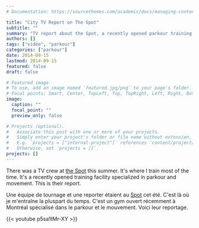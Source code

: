 ```yaml
---
# Documentation: https://sourcethemes.com/academic/docs/managing-content/

title: "City TV Report on The Spot"
subtitle: ""
summary: "TV report about the Spot, a recently opened parkour training facility in Montreal. This is where I train."
authors: []
tags: ["vidéo", "parkour"]
categories: ["parkour"]
date: 2014-09-15
lastmod: 2014-09-15
featured: false
draft: false

# Featured image
# To use, add an image named `featured.jpg/png` to your page's folder.
# Focal points: Smart, Center, TopLeft, Top, TopRight, Left, Right, BottomLeft, Bottom, BottomRight.
image:
  caption: ""
  focal_point: ""
  preview_only: false

# Projects (optional).
#   Associate this post with one or more of your projects.
#   Simply enter your project's folder or file name without extension.
#   E.g. `projects = ["internal-project"]` references `content/project/deep-learning/index.md`.
#   Otherwise, set `projects = []`.
projects: []
---
```


There was a TV crew at [the Spot](http://thespotmontreal.com/) this summer. It's where I train most of the time. It's a recently opened training facility specialized in parkour and movement. This is their report.

Une équipe de tournage et une reporter étaient au [Spot](http://lespotmontreal.com/) cet été. C'est là où je m'entraîne la pluspart du temps. C'est un gym ouvert récemment à Montréal spécialisé dans le parkour et le mouvement. Voici leur reportage.

{{< youtube p5sa1tMr-XY >}}

